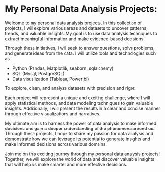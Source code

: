 # My Personal Data Analysis Projects:

Welcome to my personal data analysis projects. In this collection of projects, I will explore various areas and datasets to uncover patterns, trends, and valuable insights. My goal is to use data analysis techniques to extract meaningful information and make evidence-based decisions.

Through these initiatives, I will seek to answer questions, solve problems, and generate ideas from the data. I will utilize tools and technologies such as

- Python (Pandas, Matplotlib, seaborn, sqlalchemy)
- SQL (Mysql, PostgreSQL)
- Data visualization (Tableau, Power bi) 

To explore, clean, and analyze datasets with precision and rigor.

Each project will represent a unique and exciting challenge, where I will apply statistical methods, and data modeling techniques to gain valuable insights. Additionally, I will present the results in a clear and concise manner through effective visualizations and narratives.

My ultimate aim is to harness the power of data analysis to make informed decisions and gain a deeper understanding of the phenomena around us. Through these projects, I hope to share my passion for data analysis and demonstrate how we can leverage its potential to generate insights and make informed decisions across various domains.

Join me on this exciting journey through my personal data analysis projects! Together, we will explore the world of data and discover valuable insights that will help us make smarter and more effective decisions.



